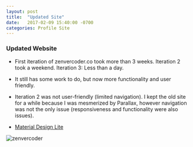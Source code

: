 ```yaml
---
layout: post
title:  "Updated Site"
date:   2017-02-09 15:40:00 -0700
categories: Profile Site
---
```


### Updated Website

* First iteration of zenvercoder.co took more than 3 weeks. Iteration 2 took a weekend. Iteration 3: Less than a day.

* It still has some work to do, but now more functionality and user friendly.

* Iteration 2 was not user-friendly (limited navigation). I kept the old site for a while because I was mesmerized by Parallax, however navigation was not the only issue (responsiveness and functionality were also issues). 

* [Material Design Lite](https://getmdl.io/index.html)


![zenvercoder](images/updatedSite.png "zenvercoder updated site")

